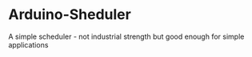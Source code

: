 # Arduino-Sheduler
A simple scheduler - not industrial strength but good enough for simple applications
